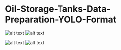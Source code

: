 # Oil-Storage-Tanks-Data-Preparation-YOLO-Format
![alt text](https://github.com/shah0nawaz/Oil-Storage-Tanks-Data-Preparation-YOLO-Format/blob/main/plots/1cdf51ee-e753-437f-b22f-7fcd7e9e2bfe.jpg)
![alt text](https://github.com/shah0nawaz/Oil-Storage-Tanks-Data-Preparation-YOLO-Format/blob/main/plots/1cdf51ee-e753-437f-b22f-7fcd7e9e2bfe_result.jpg)

![alt text](https://github.com/shah0nawaz/Oil-Storage-Tanks-Data-Preparation-YOLO-Format/blob/main/plots/Drawing1.png)
![alt text](https://github.com/shah0nawaz/Oil-Storage-Tanks-Data-Preparation-YOLO-Format/blob/main/plots/Drawing2.png)

